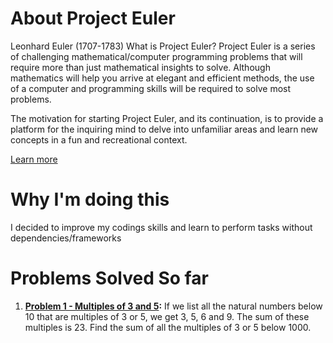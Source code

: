 # About Project Euler
Leonhard Euler (1707-1783)
What is Project Euler?
Project Euler is a series of challenging mathematical/computer programming problems that will require more than just mathematical insights to solve. Although mathematics will help you arrive at elegant and efficient methods, the use of a computer and programming skills will be required to solve most problems.

The motivation for starting Project Euler, and its continuation, is to provide a platform for the inquiring mind to delve into unfamiliar areas and learn new concepts in a fun and recreational context.

[Learn more](http://projecteuler.net/about)

# Why I'm doing this 
I decided to improve my codings skills and learn to perform tasks without dependencies/frameworks

# Problems Solved So far
1. **[Problem 1 - Multiples of 3 and 5](https://github.com/she-WritesCode/ProjectEuler/1-multiples-of-3-and-5):**
If we list all the natural numbers below 10 that are multiples of 3 or 5, we get 3, 5, 6 and 9. The sum of these multiples is 23. Find the sum of all the multiples of 3 or 5 below 1000.
